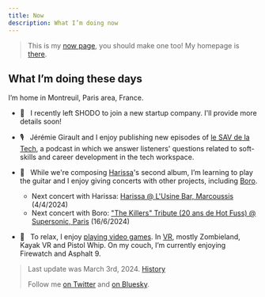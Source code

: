 ```yaml
---
title: Now
description: What I’m doing now
---
```


> This is my [now page](http://nownownow.com/about), you should make one too! My homepage is [there](/).

## What I’m doing these days

I’m home in Montreuil, Paris area, France.

- 💼  &nbsp; I recently left SHODO to join a new startup company. I'll provide more details soon!

- 🎙️  &nbsp; Jérémie Girault and I enjoy publishing new episodes of [le SAV de la Tech](https://www.lesav.tech/), a podcast in which we answer listeners' questions related to soft-skills and career development in the tech workspace.

- 🎸  &nbsp; While we're composing [Harissa](https://harissaofficial.com)'s second album, I’m learning to play the guitar and I enjoy giving concerts with other projects, including [Boro](https://www.instagram.com/borotheband).

    - Next concert with Harissa: [Harissa @ L'Usine Bar, Marcoussis](https://www.bandsintown.com/e/105179033) (4/4/2024)
    - Next concert with Boro: ["The Killers" Tribute (20 ans de Hot Fuss) @ Supersonic, Paris](https://www.facebook.com/events/1305893710098167/) (16/6/2024)

- 👾  &nbsp; To relax, I enjoy [playing video games](https://ggapp.io/omikron). In [VR](/vr), mostly Zombieland, Kayak VR and Pistol Whip. On my couch, I’m currently enjoying Firewatch and Asphalt 9.

> Last update was March 3rd, 2024. [History](https://github.com/adrienjoly/adrienjoly.github.com/commits/master/now)
>
> Follow me [on Twitter](https://twitter.com/adrienjoly) and [on Bluesky](https://bsky.app/profile/adrienjoly.com).
